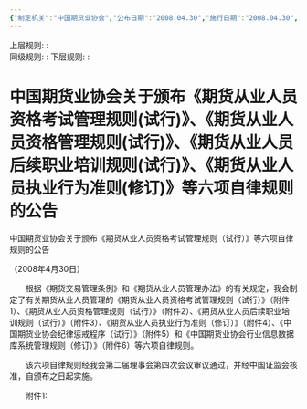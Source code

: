 ```yaml
---
{"‌‌‌制定机关":"中国期货业协会","公布日期":"2008.04.30","施行日期":"2008.04.30","时效性":"已被修改","效力位阶":"行业规定","法规类别":"期货综合规定","修改依据":"中国期货业协会关于发布实施《期货从业人员资格考试管理规则》修订案的通知(2017)","dg-publish":true,"created":"2023-09-27T14:44","updated":"2023-09-27T14:52","permalink":"/a///20080430//","dgPassFrontmatter":true}
---
```


上层规则: :  
同级规则: : 
下层规则: : 
# 中国期货业协会关于颁布《期货从业人员资格考试管理规则(试行)》、《期货从业人员资格管理规则(试行)》、《期货从业人员后续职业培训规则(试行)》、《期货从业人员执业行为准则(修订)》等六项自律规则的公告

中国期货业协会关于颁布《期货从业人员资格考试管理规则（试行）》等六项自律规则的公告

（2008年4月30日）

　　根据《期货交易管理条例》和《期货从业人员管理办法》的有关规定，我会制定了有关期货从业人员管理的《期货从业人员资格考试管理规则（试行）》（附件1）、《期货从业人员资格管理规则（试行）》（附件2）、《期货从业人员后续职业培训规则（试行）》（附件3）、《期货从业人员执业行为准则（修订）》（附件4）、《中国期货业协会纪律惩戒程序（试行）》（附件5）和《中国期货业协会行业信息数据库系统管理规则（修订）》（附件6）等六项自律规则。

　　该六项自律规则经我会第二届理事会第四次会议审议通过，并经中国证监会核准，自颁布之日起实施。

　　附件1: 


